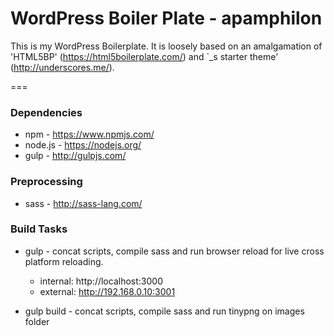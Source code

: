 # WordPress Boiler Plate - apamphilon


This is my WordPress Boilerplate. It is loosely based on an amalgamation of 'HTML5BP' (https://html5boilerplate.com/) and `_s starter theme' (http://underscores.me/).

===

### Dependencies
* npm - https://www.npmjs.com/
* node.js - https://nodejs.org/
* gulp - http://gulpjs.com/

### Preprocessing
* sass - http://sass-lang.com/

### Build Tasks
* gulp - concat scripts, compile sass and run browser reload for live cross platform reloading.
  * internal: http://localhost:3000
  * external: http://192.168.0.10:3001

* gulp build - concat scripts, compile sass and run tinypng on images folder
